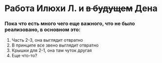 # Работа Илюхи Л. и ~~в будущем~~ Дена

### Пока что есть много чего еще важного, что не было реализовано, в основном это:
1. Часть 2-3, она выглядит отвратно
2. В принципе все звено выглядит отвратно
3. Крышки для 2-1, она там чуток другая
4. Еще что-то?

